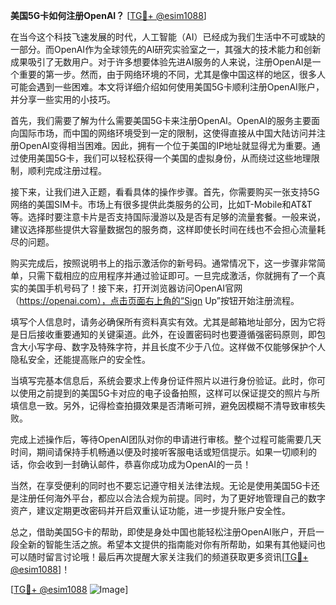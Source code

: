 **美国5G卡如何注册OpenAI？** [[TG💪+ @esim1088](https://t.me/s/esim1088)]

在当今这个科技飞速发展的时代，人工智能（AI）已经成为我们生活中不可或缺的一部分。而OpenAI作为全球领先的AI研究实验室之一，其强大的技术能力和创新成果吸引了无数用户。对于许多想要体验先进AI服务的人来说，注册OpenAI是一个重要的第一步。然而，由于网络环境的不同，尤其是像中国这样的地区，很多人可能会遇到一些困难。本文将详细介绍如何使用美国5G卡顺利注册OpenAI账户，并分享一些实用的小技巧。

首先，我们需要了解为什么需要美国5G卡来注册OpenAI。OpenAI的服务主要面向国际市场，而中国的网络环境受到一定的限制，这使得直接从中国大陆访问并注册OpenAI变得相当困难。因此，拥有一个位于美国的IP地址就显得尤为重要。通过使用美国5G卡，我们可以轻松获得一个美国的虚拟身份，从而绕过这些地理限制，顺利完成注册过程。

接下来，让我们进入正题，看看具体的操作步骤。首先，你需要购买一张支持5G网络的美国SIM卡。市场上有很多提供此类服务的公司，比如T-Mobile和AT&T等。选择时要注意卡片是否支持国际漫游以及是否有足够的流量套餐。一般来说，建议选择那些提供大容量数据包的服务商，这样即使长时间在线也不会担心流量耗尽的问题。

购买完成后，按照说明书上的指示激活你的新号码。通常情况下，这一步骤非常简单，只需下载相应的应用程序并通过验证即可。一旦完成激活，你就拥有了一个真实的美国手机号码了！接下来，打开浏览器访问OpenAI官网（https://openai.com），点击页面右上角的“Sign Up”按钮开始注册流程。

填写个人信息时，请务必确保所有资料真实有效。尤其是邮箱地址部分，因为它将是日后接收重要通知的关键渠道。此外，在设置密码时也要遵循强密码原则，即包含大小写字母、数字及特殊字符，并且长度不少于八位。这样做不仅能够保护个人隐私安全，还能提高账户的安全性。

当填写完基本信息后，系统会要求上传身份证件照片以进行身份验证。此时，你可以使用之前提到的美国5G卡对应的电子设备拍照，这样可以保证提交的照片与所填信息一致。另外，记得检查拍摄效果是否清晰可辨，避免因模糊不清导致审核失败。

完成上述操作后，等待OpenAI团队对你的申请进行审核。整个过程可能需要几天时间，期间请保持手机畅通以便及时接听客服电话或短信提示。如果一切顺利的话，你会收到一封确认邮件，恭喜你成功成为OpenAI的一员！

当然，在享受便利的同时也不要忘记遵守相关法律法规。无论是使用美国5G卡还是注册任何海外平台，都应以合法合规为前提。同时，为了更好地管理自己的数字资产，建议定期更改密码并开启双重认证功能，进一步提升账户安全性。

总之，借助美国5G卡的帮助，即使是身处中国也能轻松注册OpenAI账户，开启一段全新的智能生活之旅。希望本文提供的指南能对你有所帮助，如果有其他疑问也可以随时留言讨论哦！最后再次提醒大家关注我们的频道获取更多资讯[[TG💪+ @esim1088](https://t.me/s/esim1088)]！

[[TG💪+ @esim1088](https://t.me/s/esim1088) ![Image](https://i.postimg.cc/4NQfJmqS/Snipaste-2025-05-13-00-14-12.png)]